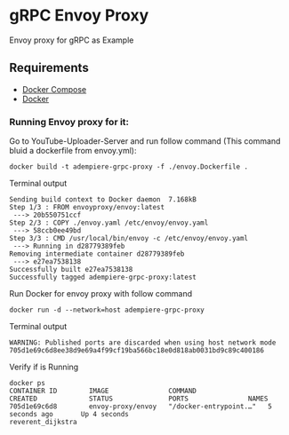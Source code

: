 # gRPC Envoy Proxy
Envoy proxy for gRPC as Example

## Requirements
- [Docker Compose](https://docs.docker.com/compose/)
- [Docker](https://docs.docker.com/)

### Running Envoy proxy for it:
Go to YouTube-Uploader-Server and run follow command (This command bluid a dockerfile from envoy.yml):

```
docker build -t adempiere-grpc-proxy -f ./envoy.Dockerfile .
```
Terminal output
```
Sending build context to Docker daemon  7.168kB
Step 1/3 : FROM envoyproxy/envoy:latest
 ---> 20b550751ccf
Step 2/3 : COPY ./envoy.yaml /etc/envoy/envoy.yaml
 ---> 58ccb0ee49bd
Step 3/3 : CMD /usr/local/bin/envoy -c /etc/envoy/envoy.yaml
 ---> Running in d28779389feb
Removing intermediate container d28779389feb
 ---> e27ea7538138
Successfully built e27ea7538138
Successfully tagged adempiere-grpc-proxy:latest
```

Run Docker for envoy proxy with follow command

```
docker run -d --network=host adempiere-grpc-proxy
```
Terminal output

```
WARNING: Published ports are discarded when using host network mode
705d1e69c6d8ee38d9e69a4f99cf19ba566bc18e0d818ab0031bd9c89c400186
```
Verify if is Running
```
docker ps
CONTAINER ID        IMAGE               COMMAND                  CREATED             STATUS              PORTS               NAMES
705d1e69c6d8        envoy-proxy/envoy   "/docker-entrypoint.…"   5 seconds ago       Up 4 seconds                            reverent_dijkstra
```
